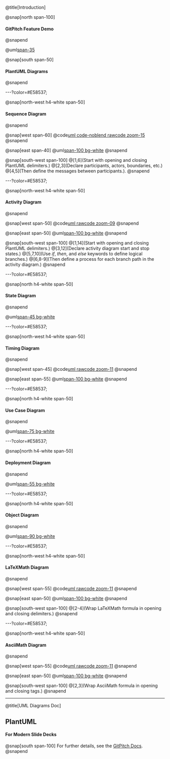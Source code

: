 @title[Introduction]

@snap[north span-100]
#### GitPitch Feature Demo
@snapend

@uml[span-35](src/uml/hello.puml)

@snap[south span-50]
#### PlantUML Diagrams
@snapend

---?color=#E58537;

@snap[north-west h4-white span-50]
#### Sequence Diagram
@snapend

@snap[west span-60]
@code[uml code-noblend rawcode zoom-15](src/uml/sequence.puml)
@snapend

@snap[east span-40]
@uml[span-100 bg-white](src/uml/sequence.puml)
@snapend

@snap[south-west span-100]
@[1,6](Start with opening and closing PlantUML delimiters.)
@[2,3](Declare participants, actors, boundaries, etc.)
@[4,5](Then define the messages between participants.).
@snapend

---?color=#E58537;

@snap[north-west h4-white span-50]
#### Activity Diagram
@snapend

@snap[west span-50]
@code[uml rawcode zoom-09](src/uml/activity.puml)
@snapend

@snap[east span-50]
@uml[span-100 bg-white](src/uml/activity.puml)
@snapend

@snap[south-west span-100]
@[1,14](Start with opening and closing PlantUML delimiters.)
@[3,12](Declare activity diagram start and stop states.)
@[5,7,10](Use *if*, *then*, and *else* keywords to define logical branches.)
@[6,8-9](Then define a process for each branch path in the activity diagram.)
@snapend


---?color=#E58537;

@snap[north h4-white span-50]
#### State Diagram
@snapend

@uml[span-45 bg-white](src/uml/state.puml)

---?color=#E58537;

@snap[north-west h4-white span-50]
#### Timing Diagram
@snapend

@snap[west span-45]
@code[uml rawcode zoom-11](src/uml/timing.puml)
@snapend

@snap[east span-55]
@uml[span-100 bg-white](src/uml/timing.puml)
@snapend

---?color=#E58537;

@snap[north h4-white span-50]
#### Use Case Diagram
@snapend

@uml[span-75 bg-white](src/uml/usecase.puml)

---?color=#E58537;

@snap[north h4-white span-50]
#### Deployment Diagram
@snapend

@uml[span-55 bg-white](src/uml/deployment.puml)

---?color=#E58537;

@snap[north h4-white span-50]
#### Object Diagram
@snapend

@uml[span-90 bg-white](src/uml/object.puml)

---?color=#E58537;

@snap[north-west h4-white span-50]
#### LaTeXMath Diagram
@snapend

@snap[west span-55]
@code[uml rawcode zoom-11](src/uml/latexmath.puml)
@snapend

@snap[east span-50]
@uml[span-100 bg-white](src/uml/latexmath.puml)
@snapend

@snap[south-west span-100]
@[2-4](Wrap LaTeXMath formula in opening and closing delimiters.)
@snapend


---?color=#E58537;

@snap[north-west h4-white span-50]
#### AsciiMath Diagram
@snapend

@snap[west span-55]
@code[uml rawcode zoom-11](src/uml/asciimath.puml)
@snapend

@snap[east span-50]
@uml[span-100 bg-white](src/uml/asciimath.puml)
@snapend

@snap[south-west span-100]
@[2,3](Wrap AsciiMath formula in opening and closing tags.)
@snapend

---
@title[UML Diagrams Doc]

## PlantUML
#### For Modern Slide Decks

@snap[south span-100]
For further details, see the [GitPitch Docs](https://gitpitch.com/docs/rich-media-features/uml-diagrams).
@snapend
